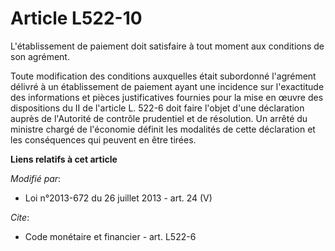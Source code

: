 # Article L522-10

L'établissement de paiement doit satisfaire à tout moment aux conditions de son agrément. 

Toute modification des conditions auxquelles était subordonné l'agrément délivré à un établissement de paiement ayant une
incidence sur l'exactitude des informations et pièces justificatives fournies pour la mise en œuvre des dispositions du II de
l'article L. 522-6 doit faire l'objet d'une déclaration auprès de l'Autorité de contrôle prudentiel et de résolution. Un
arrêté du ministre chargé de l'économie définit les modalités de cette déclaration et les conséquences qui peuvent en être
tirées.

**Liens relatifs à cet article**

_Modifié par_:

  - Loi n°2013-672 du 26 juillet 2013 - art. 24 (V)

_Cite_:

  - Code monétaire et financier - art. L522-6

